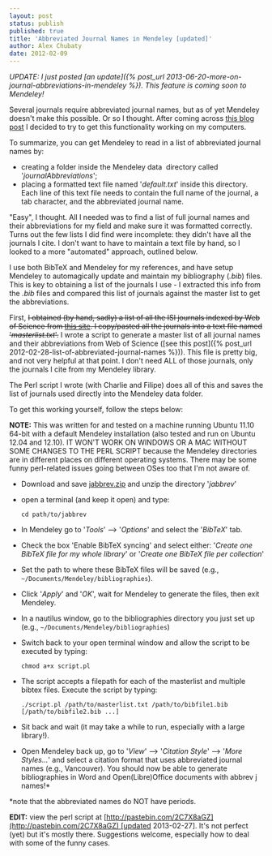 ```yaml
---
layout: post
status: publish
published: true
title: 'Abbreviated Journal Names in Mendeley [updated]'
author: Alex Chubaty
date: 2012-02-09
---
```


*UPDATE: I just posted [an update]({% post_url 2013-06-20-more-on-journal-abbreviations-in-mendeley %}). This feature is coming soon to Mendeley!*


Several journals require abbreviated journal names, but as of yet Mendeley doesn't make this possible. Or so I thought. After coming across [this blog post](http://simply-p450s.blogspot.com/2012/01/journal-abbreviations-in-mendeley.html) I decided to try to get this functionality working on my computers.

To summarize, you can get Mendeley to read in a list of abbreviated journal names by:

- creating a folder inside the Mendeley data  directory called '*journalAbbreviations*';
- placing a formatted text file named '*default.txt*' inside this directory. Each line of this text file needs to contain the full name of the journal, a tab character, and the abbreviated journal name.

"Easy", I thought. All I needed was to find a list of full journal names and their abbreviations for my field and make sure it was formatted correctly. Turns out the few lists I did find were incomplete: they didn't have all the journals I cite. I don't want to have to maintain a text file by hand, so I looked to a more "automated" approach, outlined below.

I use both BibTeX and Mendeley for my references, and have setup Mendeley to automagically update and maintain my bibliography (*.bib*) files. This is key to obtaining a list of the journals I use - I extracted this info from the *.bib* files and compared this list of journals against the master list to get the abbreviations.

First, <del>I obtained (by hand, sadly) a list of all the ISI journals indexed by Web of Science from <a href="http://images.webofknowledge.com/WOK46/help/WOS/A_abrvjt.html" target="_blank">this site</a>. I copy/pasted all the journals into a text file named '*masterlist.txt*'.</del> I wrote a script to generate a master list of all journal names and their abbreviations from Web of Science ([see this post]({% post_url 2012-02-28-list-of-abbreviated-journal-names %})). This file is pretty big, and not very helpful at that point. I don't need ALL of those journals, only the journals I cite from my Mendeley library.

The Perl script I wrote (with Charlie and Filipe) does all of this and saves the list of journals used directly into the Mendeley data folder.

To get this working yourself, follow the steps below:

**NOTE:** This was written for and tested on a machine running Ubuntu 11.10 64-bit with a default Mendeley installation (also tested and run on Ubuntu 12.04 and 12.10). IT WON'T WORK ON WINDOWS OR A MAC WITHOUT SOME CHANGES TO THE PERL SCRIPT because the Mendeley directories are in different places on different operating systems. There may be some funny perl-related issues going between OSes too that I'm not aware of.

- Download and save [jabbrev.zip](/uploads/2013/04/jabbrev.zip) and unzip the directory '*jabbrev*'
- open a terminal (and keep it open) and type:

    ```
    cd path/to/jabbrev
    ```

- In Mendeley go to '*Tools*' --> '*Options*' and select the '*BibTeX*' tab.
- Check the box 'Enable BibTeX syncing' and select either:
'*Create one BibTeX file for my whole library*' or '*Create one BibTeX file per collection*'
- Set the path to where these BibTeX files will be saved (e.g., `~/Documents/Mendeley/bibliographies`).
- Click '*Apply*' and '*OK*', wait for Mendeley to generate the files, then exit Mendeley.
- In a nautilus window, go to the bibliographies directory you just set up (e.g., `~/Documents/Mendeley/bibliographies`)
- Switch back to your open terminal window and allow the script to be executed by typing:

    ```
    chmod a+x script.pl
    ```

- The script accepts a filepath for each of the masterlist and multiple bibtex files. Execute the script by typing:

    ```
    ./script.pl /path/to/masterlist.txt /path/to/bibfile1.bib [/path/to/bibfile2.bib ...]
    ```

- Sit back and wait (it may take a while to run, especially with a large library!).
- Open Mendeley back up, go to '*View*' --> '*Citation Style*' --> '*More Styles...*' and select a citation format that uses abbreviated journal names (e.g., Vancouver). You should now be able to generate bibliographies in Word and Open(Libre)Office documents with abbrev j names!*

\*note that the abbreviated names do NOT have periods.

**EDIT:** view the perl script at [http://pastebin.com/2C7X8aGZ](http://pastebin.com/2C7X8aGZ) [updated 2013-02-27]. It's not perfect (yet) but it's mostly there. Suggestions welcome, especially how to deal with some of the funny cases.
